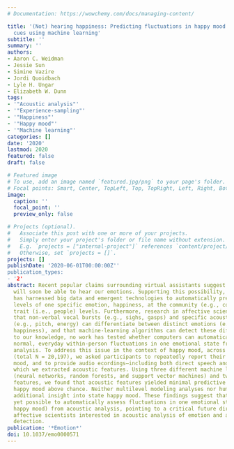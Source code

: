 ```yaml
---
# Documentation: https://wowchemy.com/docs/managing-content/

title: '(Not) hearing happiness: Predicting fluctuations in happy mood from acoustic
  cues using machine learning'
subtitle: ''
summary: ''
authors:
- Aaron C. Weidman
- Jessie Sun
- Simine Vazire
- Jordi Quoidbach
- Lyle H. Ungar
- Elizabeth W. Dunn
tags:
- '"Acoustic analysis"'
- '"Experience-sampling"'
- '"Happiness"'
- '"Happy mood"'
- '"Machine learning"'
categories: []
date: '2020'
lastmod: 2020
featured: false
draft: false

# Featured image
# To use, add an image named `featured.jpg/png` to your page's folder.
# Focal points: Smart, Center, TopLeft, Top, TopRight, Left, Right, BottomLeft, Bottom, BottomRight.
image:
  caption: ''
  focal_point: ''
  preview_only: false

# Projects (optional).
#   Associate this post with one or more of your projects.
#   Simply enter your project's folder or file name without extension.
#   E.g. `projects = ["internal-project"]` references `content/project/deep-learning/index.md`.
#   Otherwise, set `projects = []`.
projects: []
publishDate: '2020-06-01T00:00:00Z''
publication_types:
- '2'
abstract: Recent popular claims surrounding virtual assistants suggest that computers
  will soon be able to hear our emotions. Supporting this possibility, promising work
  has harnessed big data and emergent technologies to automatically predict stable
  levels of one specific emotion, happiness, at the community (e.g., counties) and
  trait (i.e., people) levels. Furthermore, research in affective science has shown
  that non-verbal vocal bursts (e.g., sighs, gasps) and specific acoustic features
  (e.g., pitch, energy) can differentiate between distinct emotions (e.g., anger,
  happiness), and that machine-learning algorithms can detect these differences. Yet,
  to our knowledge, no work has tested whether computers can automatically detect
  normal, everyday within-person fluctuations in one emotional state from acoustic
  analysis. To address this issue in the context of happy mood, across three studies
  (total N = 20,197), we asked participants to repeatedly report their state happy
  mood, and to provide audio ecordings—including both direct speech and ambient sounds—from
  which we extracted acoustic features. Using three different machine learning algorithms
  (neural networks, random forests, and support vector machines) and two sets of acoustic
  features, we found that acoustic features yielded minimal predictive insight into
  happy mood above chance. Neither multilevel modeling analyses nor human coders provided
  additional insight into state happy mood. These findings suggest that it is not
  yet possible to automatically assess fluctuations in one emotional state (i.e.,
  happy mood) from acoustic analysis, pointing to a critical future direction for
  affective scientists interested in acoustic analysis of emotion and automated emotion
  detection.
publication: '*Emotion*'
doi: 10.1037/emo0000571
---
```

